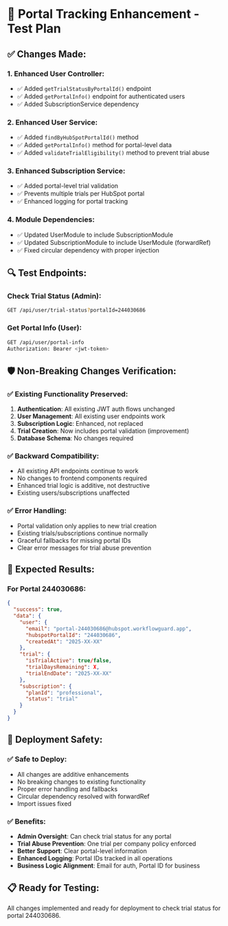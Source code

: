# 🧪 Portal Tracking Enhancement - Test Plan

## ✅ **Changes Made:**

### **1. Enhanced User Controller:**
- ✅ Added `getTrialStatusByPortalId()` endpoint
- ✅ Added `getPortalInfo()` endpoint for authenticated users
- ✅ Added SubscriptionService dependency

### **2. Enhanced User Service:**
- ✅ Added `findByHubSpotPortalId()` method
- ✅ Added `getPortalInfo()` method for portal-level data
- ✅ Added `validateTrialEligibility()` method to prevent trial abuse

### **3. Enhanced Subscription Service:**
- ✅ Added portal-level trial validation
- ✅ Prevents multiple trials per HubSpot portal
- ✅ Enhanced logging for portal tracking

### **4. Module Dependencies:**
- ✅ Updated UserModule to include SubscriptionModule
- ✅ Updated SubscriptionModule to include UserModule (forwardRef)
- ✅ Fixed circular dependency with proper injection

## 🔍 **Test Endpoints:**

### **Check Trial Status (Admin):**
```bash
GET /api/user/trial-status?portalId=244030686
```

### **Get Portal Info (User):**
```bash
GET /api/user/portal-info
Authorization: Bearer <jwt-token>
```

## 🛡️ **Non-Breaking Changes Verification:**

### **✅ Existing Functionality Preserved:**
1. **Authentication**: All existing JWT auth flows unchanged
2. **User Management**: All existing user endpoints work
3. **Subscription Logic**: Enhanced, not replaced
4. **Trial Creation**: Now includes portal validation (improvement)
5. **Database Schema**: No changes required

### **✅ Backward Compatibility:**
- All existing API endpoints continue to work
- No changes to frontend components required
- Enhanced trial logic is additive, not destructive
- Existing users/subscriptions unaffected

### **✅ Error Handling:**
- Portal validation only applies to new trial creation
- Existing trials/subscriptions continue normally
- Graceful fallbacks for missing portal IDs
- Clear error messages for trial abuse prevention

## 🎯 **Expected Results:**

### **For Portal 244030686:**
```json
{
  "success": true,
  "data": {
    "user": {
      "email": "portal-244030686@hubspot.workflowguard.app",
      "hubspotPortalId": "244030686",
      "createdAt": "2025-XX-XX"
    },
    "trial": {
      "isTrialActive": true/false,
      "trialDaysRemaining": X,
      "trialEndDate": "2025-XX-XX"
    },
    "subscription": {
      "planId": "professional",
      "status": "trial"
    }
  }
}
```

## 🚀 **Deployment Safety:**

### **✅ Safe to Deploy:**
- All changes are additive enhancements
- No breaking changes to existing functionality
- Proper error handling and fallbacks
- Circular dependency resolved with forwardRef
- Import issues fixed

### **✅ Benefits:**
- **Admin Oversight**: Can check trial status for any portal
- **Trial Abuse Prevention**: One trial per company policy enforced
- **Better Support**: Clear portal-level information
- **Enhanced Logging**: Portal IDs tracked in all operations
- **Business Logic Alignment**: Email for auth, Portal ID for business

## 📋 **Ready for Testing:**
All changes implemented and ready for deployment to check trial status for portal 244030686.
